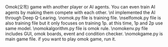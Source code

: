 Omok(오목) game with another player or AI agents. You can even train AI agents by making them compete with each other.
\nI implemented the AI through Deep Q-Learing.
\nomok.py file is training file.
\nselfomok.py file is also training file but it only focuses on training 1p. at this time, 1p and 2p use same model.
\nomokalgorithm.py file is omok rule.
\nomokenv.py file includes GUI, omok boards, event and condition checker.
\nomokgame.py is main game file. if you want to play omok game, run it.
